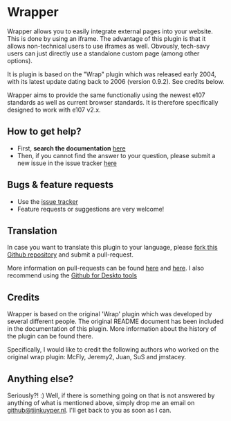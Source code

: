 # Wrapper #
Wrapper allows you to easily integrate external pages into your website. This is done by using an iframe. The advantage of this plugin is that it allows non-technical users to use iframes as well. Obvously, tech-savy users can just directly use a standalone custom page (among other options).

It is plugin is based on the "Wrap" plugin which was released early 2004, with its latest update dating back to 2006 (version 0.9.2). See credits below. 

Wrapper aims to provide the same functionaliy using the newest e107 standards as well as current browser standards. It is therefore specifically designed to work with e107 v2.x. 

## How to get help? ##

* First, **search the documentation** [here](https://github.com/Moc/Wrapper/wiki)
* Then, if you cannot find the answer to your question, please submit a new issue in the issue tracker [here](https://github.com/Moc/Wrapper/issues)

## Bugs &  feature requests ##
* Use the [issue tracker](https://github.com/Moc/Wrapper/issues)
* Feature requests or suggestions are very welcome! 

## Translation ##
In case you want to translate this plugin to your language, please [fork this Github repository](https://help.github.com/articles/fork-a-repo) and submit a pull-request. 

More information on pull-requests can be found [here](https://help.github.com/articles/using-pull-requests) and [here](http://guides.github.com/overviews/flow/). I also recommend using the [Github for Deskto tools](https://desktop.github.com/)

## Credits ##
Wrapper is based on the original 'Wrap' plugin which was developed by several different people. The original README document has been included in the documentation of this plugin. More information about the history of the plugin can be found there. 

Specifically, I would like to credit the following authors who worked on the original wrap plugin: McFly, Jeremy2, Juan, SuS and jmstacey. 

## Anything else? ##
Seriously?! :) Well, if there is something going on that is not answered by anything of what is mentioned above, simply drop me an email on github@tijnkuyper.nl. I'll get back to you as soon as I can.